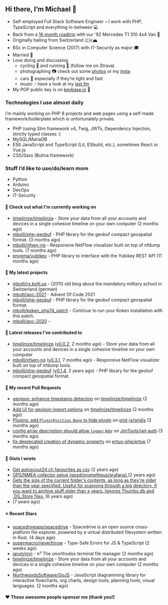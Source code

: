 ## Hi there, I’m Michael 👋

- Self-employed Full Stack Software Engineer – I work with PHP, TypeScript and everything in-between 💻
- Back from a [16 month roadtrip](https://unterwegs.2und1.ch) with our '92 Mercedes T1 310 4x4 Van 🚒
- Originally hailing from Switzerland 🇨🇭🏔
- BSc in Computer Science (2017) with IT-Security as major 🎓
- Married 💍
- Love doing and discussing
  - cycling 🚴 and running 🏃 (follow me on Strava)
  - photographing 📷 check out some [photos](https://bolli.us) or my [insta](https://instagram.com/michaelbolli)
  - cars 🚗 especially if they’re light and fast
  - music 🎶 have a look at my [last.fm](https://last.fm/user/bolley)
- My PGP public key is on [keybase.io](https://keybase.io/mbolli) 🔑

### Technologies I use almost daily
I’m mainly working on PHP 8 projects and web pages using a self-made framework/boilerplate which is unfortunately private.
- PHP (using Slim framework v4, Twig, JWTs, Dependency Injection, strictly typed classes :)
- MySQL/MariaDB
- ES6 JavaScript and TypeScript (Lit, ESbuild, etc.), sometimes React or Vue.js
- CSS/Sass (Bulma framework)

### Stuff I’d like to use/do/learn more
- Python
- Arduino
- DevOps
- IT-Security

#### 👷 Check out what I'm currently working on

- [timelinize/timelinize](https://github.com/timelinize/timelinize) - Store your data from all your accounts and devices in a single cohesive timeline on your own computer (2 months ago)
- [mbolli/php-geobuf](https://github.com/mbolli/php-geobuf) - PHP library for the geobuf compact geospatial format. (3 months ago)
- [mbolli/nfsen-ng](https://github.com/mbolli/nfsen-ng) - Responsive NetFlow visualizer built on top of nfdump tools. (7 months ago)
- [enygma/yubikey](https://github.com/enygma/yubikey) - PHP library to interface with the Yubikey REST API (11 months ago)

#### 🌱 My latest projects

- [mbolli/rs.bolli.us](https://github.com/mbolli/rs.bolli.us) - (2011) old blog about the mandatory military school in Switzerland (german)
- [mbolli/aoc-2021](https://github.com/mbolli/aoc-2021) - Advent Of Code 2021
- [mbolli/php-geobuf](https://github.com/mbolli/php-geobuf) - PHP library for the geobuf compact geospatial format.
- [mbolli/koken_php74_patch](https://github.com/mbolli/koken_php74_patch) - Continue to run your Koken installation with this patch.
- [mbolli/aoc-2020](https://github.com/mbolli/aoc-2020) - 

#### 🔭 Latest releases I've contributed to

- [timelinize/timelinize](https://github.com/timelinize/timelinize) ([v0.0.2](https://github.com/timelinize/timelinize/releases/tag/v0.0.2), 2 months ago) - Store your data from all your accounts and devices in a single cohesive timeline on your own computer
- [mbolli/nfsen-ng](https://github.com/mbolli/nfsen-ng) ([v0.3.1](https://github.com/mbolli/nfsen-ng/releases/tag/v0.3.1), 7 months ago) - Responsive NetFlow visualizer built on top of nfdump tools.
- [mbolli/php-geobuf](https://github.com/mbolli/php-geobuf) ([v0.1.4](https://github.com/mbolli/php-geobuf/releases/tag/v0.1.4), 2 years ago) - PHP library for the geobuf compact geospatial format.

#### 🔨 My recent Pull Requests

- [geojson: enhance timestamp detection](https://github.com/timelinize/timelinize/pull/29) on [timelinize/timelinize](https://github.com/timelinize/timelinize) (2 months ago)
- [Add UI for geojson import options](https://github.com/timelinize/timelinize/pull/27) on [timelinize/timelinize](https://github.com/timelinize/timelinize) (2 months ago)
- [Plugins: add `PluginPosition.None` to hide plugin](https://github.com/grid-js/gridjs/pull/1469) on [grid-js/gridjs](https://github.com/grid-js/gridjs) (3 months ago)
- [config array description should allow `logger` key](https://github.com/JimTools/jwt-auth/pull/6) on [JimTools/jwt-auth](https://github.com/JimTools/jwt-auth) (3 months ago)
- [fix deprecated creation of dynamic property](https://github.com/ertuo-php/ertuo/pull/2) on [ertuo-php/ertuo](https://github.com/ertuo-php/ertuo) (7 months ago)

#### 📓 Gists I wrote

- [Get autoscout24.ch favourites as csv](https://gist.github.com/cadfa79fd026e205b8b05716068ff19c) (2 years ago)
- [GPS/NMEA collector setup (gpsd/prometheus/grafana) ](https://gist.github.com/fba44156cf668940e325f98cb62483f7) (2 years ago)
- [Gets the size of the current folder&#39;s contents, as long as they&#39;re older than the year specified. Useful for scanning through a big directory, if you want to archive stuff older than x years. Ignores Thumbs.db and .DS_Store files.](https://gist.github.com/8ba3def57706c654187379796af735a6) (6 years ago)
- [](https://gist.github.com/92d2f67475453c77eed2b3a35ec42904) (7 years ago)

#### ⭐ Recent Stars

- [spacedriveapp/spacedrive](https://github.com/spacedriveapp/spacedrive) - Spacedrive is an open source cross-platform file explorer, powered by a virtual distributed filesystem written in Rust. (4 days ago)
- [supermacro/neverthrow](https://github.com/supermacro/neverthrow) - Type-Safe Errors for JS &amp; TypeScript (2 weeks ago)
- [jarun/nnn](https://github.com/jarun/nnn) - n³ The unorthodox terminal file manager (2 months ago)
- [timelinize/timelinize](https://github.com/timelinize/timelinize) - Store your data from all your accounts and devices in a single cohesive timeline on your own computer (2 months ago)
- [NorthwoodsSoftware/GoJS](https://github.com/NorthwoodsSoftware/GoJS) - JavaScript diagramming library for interactive flowcharts, org charts, design tools, planning tools, visual languages. (2 months ago)

#### ❤️ These awesome people sponsor me (thank you!)

